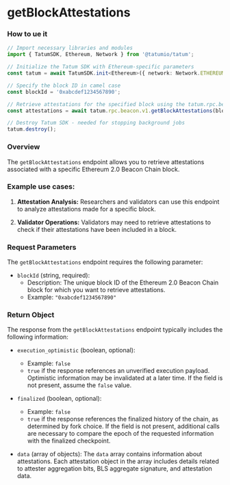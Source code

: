# getBlockAttestations

### How to ue it 

```typescript
// Import necessary libraries and modules
import { TatumSDK, Ethereum, Network } from '@tatumio/tatum';

// Initialize the Tatum SDK with Ethereum-specific parameters
const tatum = await TatumSDK.init<Ethereum>({ network: Network.ETHEREUM_HOLESKY });

// Specify the block ID in camel case
const blockId = '0xabcdef1234567890';

// Retrieve attestations for the specified block using the tatum.rpc.beacon.v1.getBlockAttestations method
const attestations = await tatum.rpc.beacon.v1.getBlockAttestations(blockId);

// Destroy Tatum SDK - needed for stopping background jobs
tatum.destroy();
```

### Overview

The `getBlockAttestations` endpoint allows you to retrieve attestations associated with a specific Ethereum 2.0 Beacon Chain block.

### Example use cases:

1. **Attestation Analysis:** 
   Researchers and validators can use this endpoint to analyze attestations made for a specific block.

2. **Validator Operations:** 
   Validators may need to retrieve attestations to check if their attestations have been included in a block.

### Request Parameters

The `getBlockAttestations` endpoint requires the following parameter:

- `blockId` (string, required):
  - Description: The unique block ID of the Ethereum 2.0 Beacon Chain block for which you want to retrieve attestations.
  - Example: `"0xabcdef1234567890"`

### Return Object

The response from the `getBlockAttestations` endpoint typically includes the following information:

- `execution_optimistic` (boolean, optional):
  - Example: `false`
  - `true` if the response references an unverified execution payload. Optimistic information may be invalidated at a later time. If the field is not present, assume the `false` value.

- `finalized` (boolean, optional):
  - Example: `false`
  - `true` if the response references the finalized history of the chain, as determined by fork choice. If the field is not present, additional calls are necessary to compare the epoch of the requested information with the finalized checkpoint.

- `data` (array of objects):
  The `data` array contains information about attestations. Each attestation object in the array includes details related to attester aggregation bits, BLS aggregate signature, and attestation data.